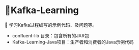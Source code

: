 ﻿# 👣Kafka-Learning
👣 学习Kafka过程编写的示例代码、及问题等。

+ confluent-lib 目录：包含所有的JAR包
+ Kafka-Learning-Java项目：生产者和消费者的Java示例代码

